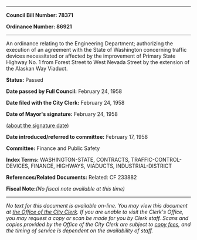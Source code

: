 

********

**Council Bill Number: 78371**
   
**Ordinance Number: 86921**
********

 An ordinance relating to the Engineering Department; authorizing the execution of an agreement with the State of Washington concerning traffic devices necessitated or affected by the improvement of Primary State Highway No. 1 from Forest Street to West Nevada Street by the extension of the Alaskan Way Viaduct.

**Status:** Passed
   
**Date passed by Full Council:** February 24, 1958
   
**Date filed with the City Clerk:** February 24, 1958
   
**Date of Mayor's signature:** February 24, 1958
   
[(about the signature date)](/~public/approvaldate.htm)
   
   
   
**Date introduced/referred to committee:** February 17, 1958
   
**Committee:** Finance and Public Safety
   
   
**Index Terms:** WASHINGTON-STATE, CONTRACTS, TRAFFIC-CONTROL-DEVICES, FINANCE, HIGHWAYS, VIADUCTS, INDUSTRIAL-DISTRICT

**References/Related Documents:** Related: CF 233882

**Fiscal Note:**_(No fiscal note available at this time)_
********

_No text for this document is available on-line. You may view this document at [the Office of the City Clerk](http://www.seattle.gov/leg/clerk/contactUs.htm). If you are unable to visit the Clerk's Office, you may request a copy or scan be made for you by Clerk staff. Scans and copies provided by the Office of the City Clerk are subject to [copy fees](http://clerk.seattle.gov/~public/clerkfees.htm), and the timing of service is dependent on the availability of staff._

